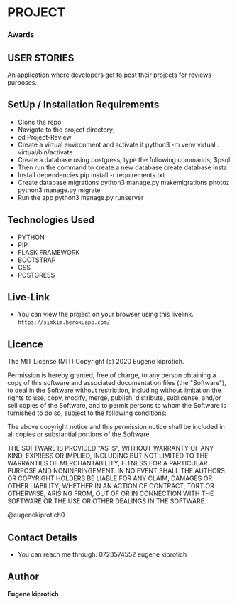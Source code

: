 # PROJECT
### Awards


## USER STORIES
An application where developers get to post their projects for reviews purposes.

## SetUp / Installation Requirements
* Clone the repo
* Navigate to the project directory;
* cd Project-Review
* Create a virtual environment and activate it python3 -m venv virtual . virtual/bin/activate
* Create a database using postgress, type the following commands; $psql
* Then run the command to create a new database create database insta
* Install dependencies pip install -r requirements.txt
* Create database migrations python3 manage.py makemigrations photoz python3 manage.py migrate
* Run the app python3 manage.py runserver

## Technologies Used

- PYTHON
- PIP
- FLASK FRAMEWORK
- BOOTSTRAP
- CSS
- POSTGRESS

## Live-Link
 - You can view the project on your browser using this livelink. `https://simkim.herokuapp.com/`
 
## Licence

The MIT License (MIT)
Copyright (c) 2020 Eugene kiprotich.

Permission is hereby granted, free of charge, to any person obtaining a copy of this software and associated documentation files (the "Software"), to deal in the Software without restriction, including without limitation the rights to use, copy, modify, merge, publish, distribute, sublicense, and/or sell copies of the Software, and to permit persons to whom the Software is furnished to do so, subject to the following conditions:

The above copyright notice and this permission notice shall be included in all copies or substantial portions of the Software.

THE SOFTWARE IS PROVIDED "AS IS", WITHOUT WARRANTY OF ANY KIND, EXPRESS OR IMPLIED, INCLUDING BUT NOT LIMITED TO THE WARRANTIES OF MERCHANTABILITY, FITNESS FOR A PARTICULAR PURPOSE AND NONINFRINGEMENT. IN NO EVENT SHALL THE AUTHORS OR COPYRIGHT HOLDERS BE LIABLE FOR ANY CLAIM, DAMAGES OR OTHER LIABILITY, WHETHER IN AN ACTION OF CONTRACT, TORT OR OTHERWISE, ARISING FROM, OUT OF OR IN CONNECTION WITH THE SOFTWARE OR THE USE OR OTHER DEALINGS IN THE SOFTWARE.

@eugenekiprotich0

## Contact Details

- You can reach me through:
  0723574552
  eugene kiprotich 

## Author

**Eugene kiprotich**

